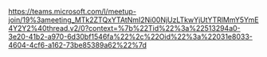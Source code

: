 https://teams.microsoft.com/l/meetup-join/19%3ameeting_MTk2ZTQxYTAtNmI2Ni00NjUzLTkwYjUtYTRlMmY5YmE4Y2Y2%40thread.v2/0?context=%7b%22Tid%22%3a%22513294a0-3e20-41b2-a970-6d30bf1546fa%22%2c%22Oid%22%3a%22031e8033-4604-4cf6-a162-73be85389a62%22%7d
